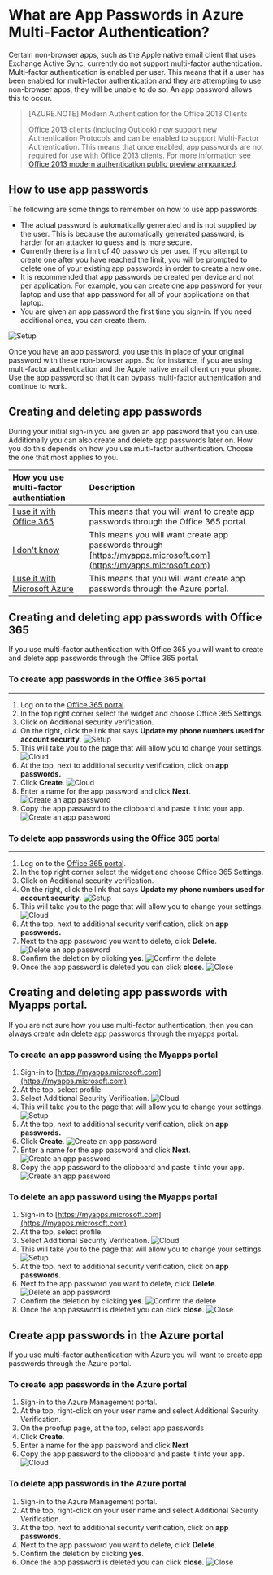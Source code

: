 <properties 
    pageTitle="What are App Passwords in Azure MFA?" 
    description="This page will help users understand what app passwords are and what they are used for with regard to Azure MFA." 
    services="multi-factor-authentication" 
    documentationCenter="" 
    authors="billmath" 
    manager="stevenpo" 
    editor="curtland"/>

<tags 
    ms.service="multi-factor-authentication" 
    ms.workload="identity" 
    ms.tgt_pltfrm="na" 
    ms.devlang="na" 
    ms.topic="article" 
    ms.date="11/19/2015" 
    ms.author="billmath"/>



# What are App Passwords in Azure Multi-Factor Authentication?

Certain non-browser apps, such as the Apple native email client that uses Exchange Active Sync, currently do not support multi-factor authentication. Multi-factor authentication is enabled per user. This means that if a user has been enabled for multi-factor authentication and they are attempting to use non-browser apps, they will be unable to do so. An app password allows this to occur.

>[AZURE.NOTE] Modern Authentication for the Office 2013 Clients
>
> Office 2013 clients (including Outlook) now support new Authentication Protocols and can be enabled to support Multi-Factor Authentication.  This means that once enabled, app passwords are not required for use with Office 2013 clients.  For more information see [Office 2013 modern authentication public preview announced](https://blogs.office.com/2015/03/23/office-2013-modern-authentication-public-preview-announced/).
 
## How to use app passwords

The following are some things to remember on how to use app passwords.

- The actual password is automatically generated and is not supplied by the user. This is because the automatically generated password, is harder for an attacker to guess and is more secure.
- Currently there is a limit of 40 passwords per user. If you attempt to create one after you have reached the limit, you will be prompted to delete one of your existing app passwords in order to create a new one.
- It is recommended that app passwords be created per device and not per application. For example, you can create one app password for your laptop and use that app password for all of your applications on that laptop.
- You are given an app password the first time you sign-in.  If you need additional ones, you can create them.
 
![Setup](./media/multi-factor-authentication-end-user-app-passwords/app.png)

Once you have an app password, you use this in place of your original password with these non-browser apps.  So for instance, if you are using multi-factor authentication and the Apple native email client on your phone.  Use the app password so that it can bypass multi-factor authentication and continue to work.

## Creating and deleting app passwords
During your initial sign-in you are given an app password that you can use.  Additionally you can also create and delete app passwords later on.  How you do this depends on how you use multi-factor authentication.  Choose the one that most applies to you.

How you use multi-factor authentiation|Description
:------------- | :------------- | 
[I use it with Office 365](#creating-and-deleting-app-passwords-with-office-365)|  This means that you will want to create app passwords through the Office 365 portal.
[I don't know](#creating-and-deleting-app-passwords-with-myapps-portal)|This means you will want create app passwords through [https://myapps.microsoft.com](https://myapps.microsoft.com)
[I use it with Microsoft Azure](#create-app-passwords-in-the-azure-portal)| This means that you will want create app passwords through the Azure portal.

## Creating and deleting app passwords with Office 365 

If you use multi-factor authentication with Office 365 you will want to create and delete app passwords through the Office 365 portal.

### To create app passwords in the Office 365 portal
--------------------------------------------------------------------------------

1. Log on to the [Office 365 portal](https://login.microsoftonline.com/).
2. In the top right corner select the widget and choose Office 365 Settings.
3. Click on Additional security verification.
4. On the right, click the link that says **Update my phone numbers used for account security.**
![Setup](./media/multi-factor-authentication-end-user-manage/o365a.png)
5. This will take you to the page that will allow you to change your settings.
![Cloud](./media/multi-factor-authentication-end-user-manage/o365b.png)
6. At the top, next to additional security verification, click on **app passwords.**
7. Click **Create**.
![Cloud](./media/multi-factor-authentication-end-user-app-passwords-create-o365/apppass.png)
8. Enter a name for the app password and click **Next**.
![Create an app password](./media/multi-factor-authentication-end-user-app-passwords/create1.png)
9. Copy the app password to the clipboard and paste it into your app.
![Create an app password](./media/multi-factor-authentication-end-user-app-passwords/create2.png)


### To delete app passwords using the Office 365 portal
--------------------------------------------------------------------------------


1. Log on to the [Office 365 portal](https://login.microsoftonline.com/).
2. In the top right corner select the widget and choose Office 365 Settings.
3. Click on Additional security verification.
4. On the right, click the link that says **Update my phone numbers used for account security.**
![Setup](./media/multi-factor-authentication-end-user-manage/o365a.png)
5. This will take you to the page that will allow you to change your settings.
![Cloud](./media/multi-factor-authentication-end-user-manage/o365b.png)
6. At the top, next to additional security verification, click on **app passwords.**
7. Next to the app password you want to delete, click **Delete**.
![Delete an app password](./media/multi-factor-authentication-end-user-app-passwords/delete1.png)
8. Confirm the deletion by clicking **yes**.
![Confirm the delete](./media/multi-factor-authentication-end-user-app-passwords/delete2.png)
9. Once the app password is deleted you can click **close**.
![Close](./media/multi-factor-authentication-end-user-app-passwords/delete3.png)


## Creating and deleting app passwords with Myapps portal.
If you are not sure how you use multi-factor authentication, then you can always create adn delete app passwords through the myapps portal.

### To create an app password using the Myapps portal

1. Sign-in to [https://myapps.microsoft.com](https://myapps.microsoft.com)  
2. At the top, select profile.
3. Select Additional Security Verification.
![Cloud](./media/multi-factor-authentication-end-user-manage/myapps1.png)
4. This will take you to the page that will allow you to change your settings.
![Setup](./media/multi-factor-authentication-end-user-manage-myapps/proofup.png)
5. At the top, next to additional security verification, click on **app passwords.**
6. Click **Create**.
![Create an app password](./media/multi-factor-authentication-end-user-app-passwords/create3.png)
7. Enter a name for the app password and click **Next**.
![Create an app password](./media/multi-factor-authentication-end-user-app-passwords/create1.png)
8. Copy the app password to the clipboard and paste it into your app.
![Create an app password](./media/multi-factor-authentication-end-user-app-passwords/create2.png)

### To delete an app password using the Myapps portal

1. Sign-in to [https://myapps.microsoft.com](https://myapps.microsoft.com)  
2. At the top, select profile.
3. Select Additional Security Verification.
![Cloud](./media/multi-factor-authentication-end-user-manage/myapps1.png)
4. This will take you to the page that will allow you to change your settings.
![Setup](./media/multi-factor-authentication-end-user-manage-myapps/proofup.png)
5. At the top, next to additional security verification, click on **app passwords.**
6. Next to the app password you want to delete, click **Delete**.
![Delete an app password](./media/multi-factor-authentication-end-user-app-passwords/delete1.png)
7. Confirm the deletion by clicking **yes**.
![Confirm the delete](./media/multi-factor-authentication-end-user-app-passwords/delete2.png)
8. Once the app password is deleted you can click **close**.
![Close](./media/multi-factor-authentication-end-user-app-passwords/delete3.png)


## Create app passwords in the Azure portal

If you use multi-factor authentication with Azure you will want to create app passwords through the Azure portal.

### To create app passwords in the Azure portal

1. Sign-in to the Azure Management portal.
2. At the top, right-click on your user name and select Additional Security Verification.
3. On the proofup page, at the top, select app passwords
4. Click **Create**.
5. Enter a name for the app password and click **Next**
6. Copy the app password to the clipboard and paste it into your app.
![Cloud](./media/multi-factor-authentication-end-user-app-passwords-create-azure/app2.png)

### To delete app passwords in the Azure portal

1. Sign-in to the Azure Management portal.
2. At the top, right-click on your user name and select Additional Security Verification.
3. At the top, next to additional security verification, click on **app passwords.**
4. Next to the app password you want to delete, click **Delete**.
5. Confirm the deletion by clicking **yes**.
6. Once the app password is deleted you can click **close**.
![Close](./media/multi-factor-authentication-end-user-app-passwords/delete3.png)
